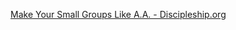 
[Make Your Small Groups Like A.A. - Discipleship.org](https://discipleship.org/blog/make-your-small-groups-like-a-a/)
